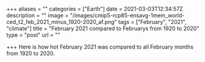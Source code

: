 +++
aliases = ""
categories = ["Earth"]
date = 2021-03-03T12:34:57Z
description = ""
image = "/images/cmip5-rcp85-ensavg-1mem_world-ced_t2_feb_2021_minus_1920-2020_af.png"
tags = ["February", "2021", "climate"]
title = "February 2021 compared to Februarys from 1920 to 2020"
type = "post"
url = ""

+++
Here is how hot February 2021 was compared to all February months from 1920 to 2020.